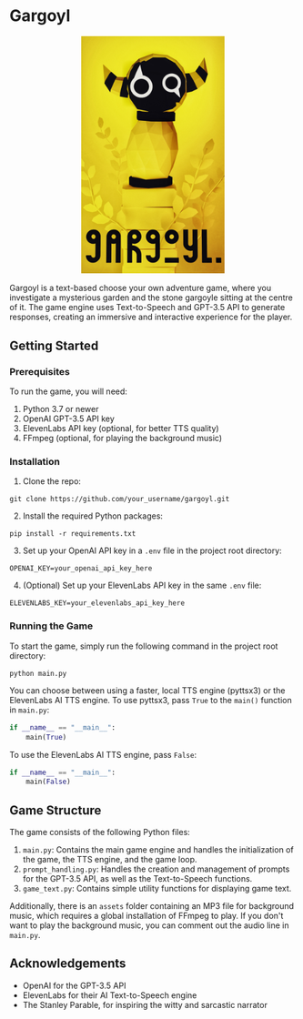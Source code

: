 # Gargoyl

<p align="center">
  <img src="assets/gargoyl.jpeg" alt="Gargoyl" width="50%" height="50%">
</p>

Gargoyl is a text-based choose your own adventure game, where you investigate a mysterious garden and the stone gargoyle sitting at the centre of it. The game engine uses Text-to-Speech and GPT-3.5 API to generate responses, creating an immersive and interactive experience for the player.

## Getting Started

### Prerequisites

To run the game, you will need:

1. Python 3.7 or newer
2. OpenAI GPT-3.5 API key
3. ElevenLabs API key (optional, for better TTS quality)
4. FFmpeg (optional, for playing the background music)

### Installation

1. Clone the repo:
```
git clone https://github.com/your_username/gargoyl.git
```

2. Install the required Python packages:
```
pip install -r requirements.txt
```

3. Set up your OpenAI API key in a `.env` file in the project root directory:
```
OPENAI_KEY=your_openai_api_key_here
```

4. (Optional) Set up your ElevenLabs API key in the same `.env` file:
```
ELEVENLABS_KEY=your_elevenlabs_api_key_here
```

### Running the Game

To start the game, simply run the following command in the project root directory:

```
python main.py
```

You can choose between using a faster, local TTS engine (pyttsx3) or the ElevenLabs AI TTS engine. To use pyttsx3, pass `True` to the `main()` function in `main.py`:

```python
if __name__ == "__main__":
    main(True)
```

To use the ElevenLabs AI TTS engine, pass `False`:

```python
if __name__ == "__main__":
    main(False)
```

## Game Structure

The game consists of the following Python files:

1. `main.py`: Contains the main game engine and handles the initialization of the game, the TTS engine, and the game loop.
2. `prompt_handling.py`: Handles the creation and management of prompts for the GPT-3.5 API, as well as the Text-to-Speech functions.
3. `game_text.py`: Contains simple utility functions for displaying game text.

Additionally, there is an `assets` folder containing an MP3 file for background music, which requires a global installation of FFmpeg to play. If you don't want to play the background music, you can comment out the audio line in `main.py`.

## Acknowledgements

- OpenAI for the GPT-3.5 API
- ElevenLabs for their AI Text-to-Speech engine
- The Stanley Parable, for inspiring the witty and sarcastic narrator
